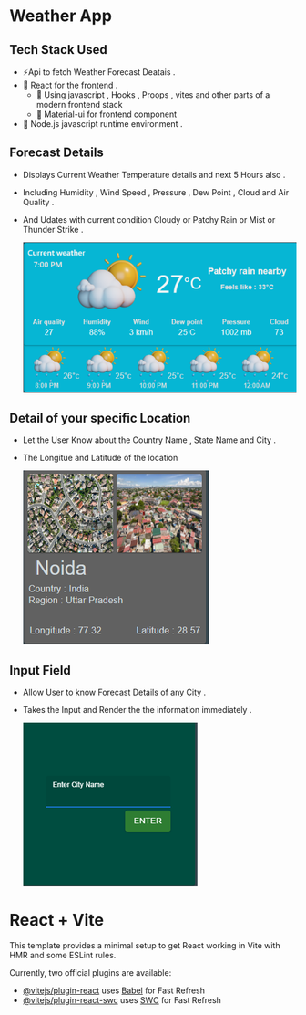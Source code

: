 # Weather App

## Tech Stack Used

- ⚡Api to fetch Weather Forecast Deatais .
- 🚀 React for the frontend .
    - 💃  Using javascript , Hooks , Proops , vites and other parts of a modern frontend stack
    - 🎨 Material-ui for frontend component
- 📜 Node.js javascript runtime environment .



## Forecast Details 
- Displays Current Weather Temperature details and next 5 Hours also .
- Including Humidity , Wind Speed , Pressure , Dew Point , Cloud and Air Quality .
- And Udates with current condition Cloudy or Patchy Rain or Mist or Thunder Strike .

  ![Screenshot ](./src/assets/images/tem.png)


## Detail of your specific Location 
- Let the User Know about the Country Name , State Name and City .
- The Longitue and Latitude of the location

  ![Screenshot ](./src/assets/images/location.png)

## Input Field 
- Allow User  to  know Forecast Details of any City .
- Takes the Input and Render the   the information immediately .

   ![Screenshot ](./src/assets/images/input.png)
  
# React + Vite

This template provides a minimal setup to get React working in Vite with HMR and some ESLint rules.

Currently, two official plugins are available:

- [@vitejs/plugin-react](https://github.com/vitejs/vite-plugin-react/blob/main/packages/plugin-react/README.md) uses [Babel](https://babeljs.io/) for Fast Refresh
- [@vitejs/plugin-react-swc](https://github.com/vitejs/vite-plugin-react-swc) uses [SWC](https://swc.rs/) for Fast Refresh
